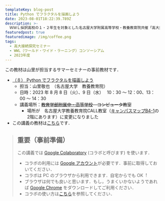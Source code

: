 ```yaml
---
templateKey: blog-post
title: Python でフラクタルを描画しよう
date: 2023-08-01T18:22:39.789Z
description: >-
  ＷＷＬ採択高校の１・２年生を対象とした名古屋大学附属高等学校・教養教育院共催「高大接続探究セミナー」の事前教材を公開しました．受講される方は必ず目を通しておいてください．
featuredpost: true
featuredimage: /img/coffee.png
tags:
  - 高大接続探究セミナー
  - WWL（ワールド・ワイド・ラーニング）コンソーシアム
  - 2023年度
---
```

この教材は山里が担当するサマーセミナーの事前教材です．

- [（８） Python でフラクタルを描画しよう](/research/OER/wwl/)
  - 担当：山里敬也　（名古屋大学　教養教育院）
  - 日時：2023 年 8 月 8 日（火）、9 日（水）　 10：30 ～ 12：00、13：00 ～ 14：30
  - 講義場所：~~[教育学部附属中・高等学校](https://highschl.educa.nagoya-u.ac.jp/)　コンピュータ教室~~
    - 場所が　名古屋大学教養教育院CALL教室（[キャンパスマップB4-1](https://www.nagoya-u.ac.jp/extra/map/index.html)の2階にあります）に変更になりました
- この講義の教材は[こちら](/research/OER/wwl/)です．

> ## 重要（事前準備）　
>
> この講義では [Google Colaboratory](https://colab.research.google.com/) (コラボと呼びます) を使います．
>
> - コラボの利⽤には [Google アカウント](https://support.google.com/accounts/answer/27441?hl=ja)が必要です．事前に取得しておいてください．
> - コラボは PC のブラウザから利⽤できます．⾃宅からでも OK︕
> - ブラウザは何でも良いと思います．もし，うまくいかないようであれば [Google Chrome](https://www.google.co.jp/chrome/) をダウンロードしてご利⽤ください．
> - コラボの使い方は[こちら](https://sites.google.com/a.ipsj.or.jp/mooc/list/How2)を参照してください．
